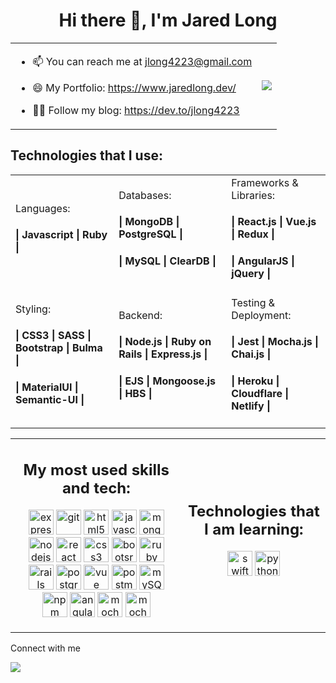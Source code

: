 <h1 align="center">Hi there 👋, I'm Jared Long</h1>

<!--
**jlong4223/jlong4223** is a ✨ _special_ ✨ repository because its `README.md` (this file) appears on your GitHub profile.
devicons: https://icongr.am/devicon
-->
<table align="center">
 <tr>
 <td>
 
  - 📫  You can reach me at jlong4223@gmail.com
<!-- - 🔭  I currently work as a <img src="https://icongr.am/devicon/nodejs-original.svg?size=70&color=currentColor" alt="node" width="30" height="30"/> developer. -->
<!-- at <img src="https://www.bensendigital.com/images/ad-trafficLogo_white-07.png" alt="bensen" width="70" height="35"/> -->
  - 😄  My Portfolio: https://www.jaredlong.dev/

  - 👨‍💻 Follow my blog: https://dev.to/jlong4223
  </td>
  <td>
   <img src="https://github-readme-stats.vercel.app/api/top-langs/?username=jlong4223&layout=compact&langs_count=6" />
  </td>
   </tr>
</table>
 
<table align="center">
<h2>Technologies that I use:</h2>
<tr>
 
 <td> Languages:
  <h4>| Javascript | Ruby |</h4> 
 </td>
  <td> Databases:
    <h4>| MongoDB | PostgreSQL | </h4>
    <h4> | MySQL | ClearDB | </h4>
  </td>
  <td> Frameworks & Libraries:
     <h4>| React.js | Vue.js | Redux |</h4>
     <h4>| AngularJS | jQuery | </h4>
   </td>
</tr>
 <tr>
   <td> Styling:
    <h4> | CSS3 | SASS | Bootstrap | Bulma | </h4>
    <h4>| MaterialUI | Semantic-UI | </h4>
  </td>
   <td> Backend:
    <h4> | Node.js | Ruby on Rails | Express.js | </h4>
    <h4> | EJS | Mongoose.js | HBS |</h4>
  </td>
  <td> Testing & Deployment:
    <h4> | Jest | Mocha.js | Chai.js |</h4>
    <h4> | Heroku | Cloudflare | Netlify |</h4>
  </td>
 </tr>
 
</table>

<!--
<table align="center">
 <tr>
 <!-- <td><img src="https://github-readme-stats.vercel.app/api?username=jlong4223&theme=dark&show_icons=true)" /></td>
<td><img src="https://github-readme-stats.vercel.app/api/top-langs/?username=jlong4223&layout=compact&langs_count=6" /></td>
  <tr>
 <table>
--> 
  
<!--
[![Top Langs](https://github-readme-stats.vercel.app/api/top-langs/?username=jlong4223&layout=compact)](https://github.com/anuraghazra/github-readme-stats)
<h4>| HTML5 | CSS3 | Javascript | Ruby on Rails |</h4></td>
 <h4> | jQuery | React.js | Node.js | Vue.js | </h4> 
 <h4> | Express.js | Mongoose | Bootstrap | </h4> 
 <h4> | MongoDB | PostgreSQL | </h4>
-->
<table align="center">
<tr>
<td><h2 align="center">My most used skills and tech:</h2>
<p align="center"><img src="https://icongr.am/devicon/express-original-wordmark.svg?size=128&color=currentColor" alt="express" width="40" height="40"/> <img src="https://www.vectorlogo.zone/logos/git-scm/git-scm-icon.svg" alt="git" width="40" height="40"/> <img src="https://icongr.am/devicon/html5-original.svg?size=128&color=currentColor" alt="html5" width="40" height="40"/> <img src="https://icongr.am/devicon/javascript-original.svg?size=128&color=currentColor" alt="javascript" width="40" height="40"/> <img src="https://icongr.am/devicon/mongodb-original-wordmark.svg?size=128&color=currentColor" alt="mongodb" width="40" height="40"/> <img src="https://icongr.am/devicon/nodejs-original.svg?size=128&color=currentColor" alt="nodejs" width="40" height="40"/> <img src="https://icongr.am/devicon/react-original.svg?size=128&color=currentColor" alt="react" width="40" height="40"/> <img src="https://icongr.am/devicon/css3-original.svg?size=128&color=currentColor" alt="css3" width="40" height="40"/> <img src="https://camo.githubusercontent.com/bec2c92468d081617cb3145a8f3d8103e268bca400f6169c3a68dc66e05c971e/68747470733a2f2f76352e676574626f6f7473747261702e636f6d2f646f63732f352e302f6173736574732f6272616e642f626f6f7473747261702d6c6f676f2d736861646f772e706e67" alt="bootsrap" width="40" height="40"/> <img src="https://icongr.am/devicon/ruby-original.svg?size=128&color=currentColor" alt="ruby" width="40" height="40"/> <img src="https://icongr.am/devicon/rails-plain-wordmark.svg?size=128&color=b21f1f" alt="rails" width="40" height="40"/> <img src="https://icongr.am/devicon/postgresql-original.svg?size=128&color=currentColor" alt="postgreSQL" width="40" height="40"/> <img src="https://icongr.am/devicon/vuejs-original.svg?size=128&color=currentColor" alt="vue" width="40" height="40"/> <img src="https://miro.medium.com/max/512/1*fVBL9mtLJmHIH6YpU7WvHQ.png" alt="postman" width="40" height="40"/> <img src="https://icongr.am/devicon/mysql-original.svg?size=128&color=currentColor" alt="mySQL" width="40" height="40"/> <img src="https://icongr.am/devicon/npm-original-wordmark.svg?size=128&color=currentColor" alt="npm" width="40" height="40"/> <img src="https://icongr.am/devicon/angularjs-original.svg?size=128&color=currentColor" alt="angular" width="40" height="40"/> <img src="https://icongr.am/devicon/mocha-plain.svg?size=128&color=currentColor" alt="mocha" width="40" height="40"/> <img src="https://icongr.am/devicon/yarn-original.svg?size=128&color=currentColor" alt="mocha" width="40" height="40"/> </td>

<td><h2 align="center">Technologies that I am learning:</h2>
<p align="center"> <img src="https://icongr.am/devicon/swift-original.svg?size=128&color=currentColor" alt="swift" width="40" height="40"/> <img src="https://icongr.am/devicon/python-original.svg?size=128&color=currentColor" alt="python" width="40" height="40"> </p></p></td>
</tr>
</table>

Connect with me

[<img src="https://img.shields.io/badge/linkedin-%230077B5.svg?&style=for-the-badge&logo=linkedin&logoColor=white" />](https://www.linkedin.com/in/jaredlong-95/)
